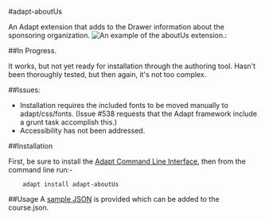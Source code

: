 #adapt-aboutUs

An Adapt extension that adds to the Drawer information about the sponsoring organization.
![An example of the aboutUs extension.](https://github.com/chucklorenz/adapt-aboutUs/raw/master/clip.png "example aboutUs"):

##In Progress.

It works, but not yet ready for installation through the authoring tool. Hasn't been thoroughly tested, but then again, it's not too complex.

##Issues:

- Installation requires the included fonts to be moved manually to adapt/css/fonts. (Issue #538 requests that the Adapt framework include a grunt task accomplish this.)
- Accessibility has not been addressed.

##Installation

First, be sure to install the [Adapt Command Line Interface](https://github.com/adaptlearning/adapt-cli), then from the command line run:-

        adapt install adapt-aboutUs

##Usage
A [sample JSON](https://github.com/chucklorenz/adapt-aboutUs/blob/master/example.json) is provided which can be added to the course.json.




